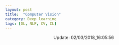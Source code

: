 ```yaml
---
layout: post
title:  "Computer Vision"
category: Deep learning
tags: [DL, NLP, CV, CL]
---
```






<center> Update: 02/03/2018_16:05:56</center>

  	
